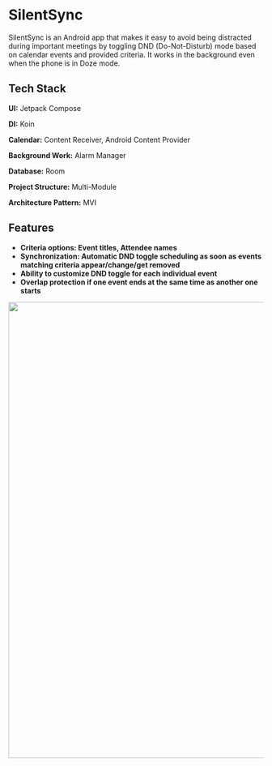 # SilentSync
SilentSync is an Android app that makes it easy to avoid being distracted during important meetings by toggling DND (Do-Not-Disturb) mode based on calendar events and provided criteria. It works in the background even when the phone is in Doze mode.


## Tech Stack

**UI:** Jetpack Compose

**DI:** Koin

**Calendar:** Content Receiver, Android Content Provider

**Background Work:** Alarm Manager

**Database:** Room

**Project Structure:** Multi-Module

**Architecture Pattern:** MVI

## Features
- **Criteria options: Event titles, Attendee names**
- **Synchronization: Automatic DND toggle scheduling as soon as events matching criteria appear/change/get removed**
- **Ability to customize DND toggle for each individual event**
- **Overlap protection if one event ends at the same time as another one starts**

<img src = "https://github.com/user-attachments/assets/b3bb6796-13bf-467c-9f57-f3f874b07d17" height="900">

